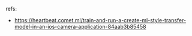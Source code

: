 


refs:
- https://heartbeat.comet.ml/train-and-run-a-create-ml-style-transfer-model-in-an-ios-camera-application-84aab3b85458
